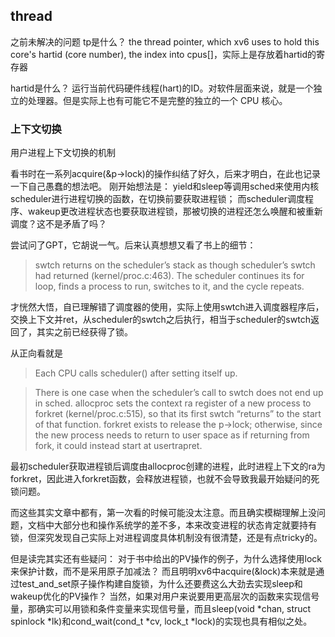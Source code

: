 ## thread

之前未解决的问题
tp是什么？
the thread pointer, which xv6 uses to hold this core's hartid (core number), the index into cpus[]，实际上是存放着hartid的寄存器

hartid是什么？
运行当前代码硬件线程(hart)的ID。对软件层面来说，就是一个独立的处理器。但是实际上也有可能它不是完整的独立的一个 CPU 核心。

### 上下文切换
用户进程上下文切换的机制



看书时在一系列acquire(&p->lock)的操作纠结了好久，后来才明白，在此也记录一下自己愚蠢的想法吧。
刚开始想法是：
yield和sleep等调用sched来使用内核scheduler进行进程切换的函数，在切换前要获取进程锁；
而scheduler调度程序、wakeup更改进程状态也要获取进程锁，那被切换的进程还怎么唤醒和被重新调度？这不是矛盾了吗？

尝试问了GPT，它胡说一气。后来认真想想又看了书上的细节：
> swtch returns on the scheduler’s stack as though scheduler’s swtch had returned (kernel/proc.c:463). The scheduler continues its for loop,  finds a process to run, switches to it, and the cycle repeats.

才恍然大悟，自已理解错了调度器的使用，实际上使用swtch进入调度器程序后，交换上下文并ret，从scheduler的swtch之后执行，相当于scheduler的swtch返回了，其实之前已经获得了锁。

从正向看就是
> Each CPU calls scheduler() after setting itself up.

> There is one case when the scheduler’s call to swtch does not end up in sched. allocproc
sets the context ra register of a new process to forkret (kernel/proc.c:515), so that its first swtch “returns” to the start of that function. forkret exists to release the p->lock; otherwise, since the new process needs to return to user space as if returning from fork, it could instead start at usertrapret.

最初scheduler获取进程锁后调度由allocproc创建的进程，此时进程上下文的ra为forkret，因此进入forkret函数，会释放进程锁，也就不会导致我最开始疑问的死锁问题。

而这些其实文章中都有，第一次看的时候可能没太注意。而且确实模糊理解上没问题，文档中大部分也和操作系统学的差不多，本来改变进程的状态肯定就要持有锁，但深究发现自己实际上对进程调度具体机制没有很清楚，还是有点tricky的。

但是读完其实还有些疑问：
对于书中给出的PV操作的例子，为什么选择使用lock来保护计数，而不是采用原子加减法？
而且明明xv6中acquire(&lock)本来就是通过test_and_set原子操作构建自旋锁，为什么还要费这么大劲去实现sleep和wakeup优化的PV操作？
当然，如果对用户来说要用更高层次的函数来实现信号量，那确实可以用锁和条件变量来实现信号量，而且sleep(void *chan, struct spinlock *lk)和cond_wait(cond_t *cv, lock_t *lock)的实现也具有相似之处。



